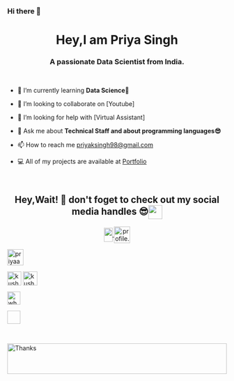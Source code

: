 ### Hi there 👋 

<!--
**priya510/priya510** is a ✨ _special_ ✨ repository because its `README.md` (this file) appears on your GitHub profile.-->



<h1 align="center">Hey,I am Priya Singh</h1>
<h3 align="center"> A passionate Data Scientist from India.</h3><br>

- 🌱 I’m currently learning **Data Science🤩**

- 👯 I’m looking to collaborate on [Youtube]

- 🤝 I’m looking for help with [Virtual Assistant]

- 💬 Ask me about **Technical Staff and about programming languages😎**

- 📫 How to reach me priyaksingh98@gmail.com

- 💻 All of my projects are available at [Portfolio](https://github.com/priya510/)


<br>



<h2 align="center">Hey,Wait! 👋 don't foget to check out my social media handles 😎<img align="center" src="" height="32px"></h2>

<p align="center">
<a href="https://www.linkedin.com/in/priya-singh-55b702184/"><img align="center" src="" height="32" width="20">
<a href=" http://wwww.facebook.com/ " target="blank"><img align="center" src=" " alt="profile.php?id=100045318647068" height="38" width="37" /></a>

<a href="https://instagram.com/ _priyaa_0510_" target="blank"><img align="center" src=" " alt="priyaa_0510" height="37" width="37" /></a>

<a href="https://www.youtube.com/channel/UCIHj6mNCMnSnmWLHOxzIESw?view_as=subscriber" target="blank"><img align="center" src="https://img.favpng.com/18/7/22/scalable-vector-graphics-social-media-youtube-logo-png-favpng-X24i5zHCJkRER9Uik7KY0htRs.jpg" alt="kushal das" height="32" width="32" /></a>
<a href="https://auth.geeksforgeeks.org/user/daskushal980/todo-done/" target="blank"><img align="center" src="https://media.geeksforgeeks.org/wp-content/cdn-uploads/gfg_200X200.png" alt="kushal das" height="32" width="33" /></a>

<a href="https://wa.me/919423359851" target="blank"><img align="center" src=" " alt="whatsapp" height="30" width="30" /></a>
 
<a href="https://github.com/priya510/Priya-Singh" target="blank"><img align="center" src=" " height="30" width="30" /></a>  
  
</p>
<p align="center"><img src=" "></p> <br>
<img align='center'  height="70" alt="Thanks" width="100%" src="https://github.com/priya510/Priya-Singh/blob/master/Profile%20generator/marquee.svg"/> <br>


